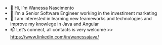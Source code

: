 - 👋 Hi, I’m Wanessa Nascimento
- 👀 I’m a Senior Software Engineer working in the investiment marketing 
- 🌱 I am interested in learning new feameworks and technologies and improve my knowlege in Java and Angular 
- 📫 Let’s connect, all contacts is very welcome >> https://www.linkedin.com/in/wanessajava/

<!---
wanessarodnasc/wanessarodnasc is a ✨ special ✨ repository because its `README.md` (this file) appears on your GitHub profile.
You can click the Preview link to take a look at your changes.
--->

